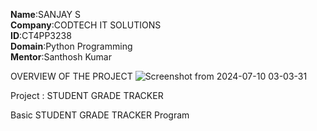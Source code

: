**Name**:SANJAY S <br/>
**Company**:CODTECH IT SOLUTIONS <br/>
**ID**:CT4PP3238 <br/>
**Domain**:Python Programming <br/>
**Mentor**:Santhosh Kumar <br/>

OVERVIEW OF THE PROJECT
![Screenshot from 2024-07-10 03-03-31](https://github.com/ssanjay2005/CODTECH-Task2/assets/175134193/9a56bb64-e5e2-431b-b036-424e7dd66978)

Project : STUDENT GRADE TRACKER

Basic STUDENT GRADE TRACKER Program


